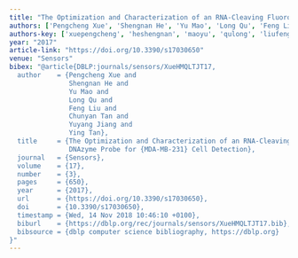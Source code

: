 ```yaml
---
title: "The Optimization and Characterization of an RNA-Cleaving Fluorogenic DNAzyme Probe for MDA-MB-231 Cell Detection"
authors: ['Pengcheng Xue', 'Shengnan He', 'Yu Mao', 'Long Qu', 'Feng Liu', 'Chunyan Tan', 'Yuyang Jiang', 'Ying Tan']
authors-key: ['xuepengcheng', 'heshengnan', 'maoyu', 'qulong', 'liufeng', 'tanchunyan', 'jiangyuyang', 'tanying']
year: "2017"
article-link: "https://doi.org/10.3390/s17030650"
venue: "Sensors"
bibex: "@article{DBLP:journals/sensors/XueHMQLTJT17,
  author    = {Pengcheng Xue and
               Shengnan He and
               Yu Mao and
               Long Qu and
               Feng Liu and
               Chunyan Tan and
               Yuyang Jiang and
               Ying Tan},
  title     = {The Optimization and Characterization of an RNA-Cleaving Fluorogenic
               DNAzyme Probe for {MDA-MB-231} Cell Detection},
  journal   = {Sensors},
  volume    = {17},
  number    = {3},
  pages     = {650},
  year      = {2017},
  url       = {https://doi.org/10.3390/s17030650},
  doi       = {10.3390/s17030650},
  timestamp = {Wed, 14 Nov 2018 10:46:10 +0100},
  biburl    = {https://dblp.org/rec/journals/sensors/XueHMQLTJT17.bib},
  bibsource = {dblp computer science bibliography, https://dblp.org}
}"
---
```

